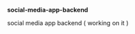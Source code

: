 **social-media-app-backend**              
             
social media app backend ( working on it )                     
      
      
 
  
  
  
